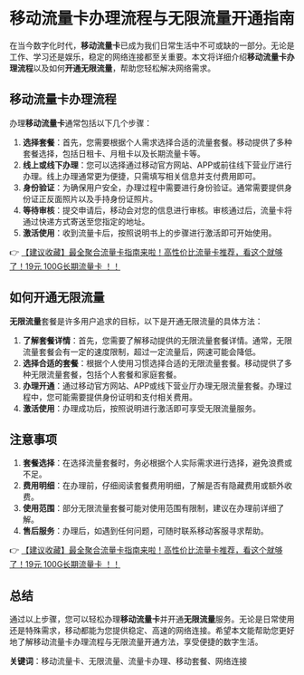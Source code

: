 # 移动流量卡办理流程与无限流量开通指南

在当今数字化时代，**移动流量卡**已成为我们日常生活中不可或缺的一部分。无论是工作、学习还是娱乐，稳定的网络连接都至关重要。本文将详细介绍**移动流量卡办理流程**以及如何**开通无限流量**，帮助您轻松解决网络需求。

## 移动流量卡办理流程

办理**移动流量卡**通常包括以下几个步骤：

1. **选择套餐**：首先，您需要根据个人需求选择合适的流量套餐。移动提供了多种套餐选择，包括日租卡、月租卡以及长期流量卡等。
2. **线上或线下办理**：您可以选择通过移动官方网站、APP或前往线下营业厅进行办理。线上办理通常更为便捷，只需填写相关信息并支付费用即可。
3. **身份验证**：为确保用户安全，办理过程中需要进行身份验证。通常需要提供身份证正反面照片以及手持身份证照片。
4. **等待审核**：提交申请后，移动会对您的信息进行审核。审核通过后，流量卡将通过快递方式寄送至您指定的地址。
5. **激活使用**：收到流量卡后，按照说明书上的步骤进行激活即可开始使用。

👉 [【建议收藏】最全聚合流量卡指南来啦！高性价比流量卡推荐，看这个就够了！19元 100G长期流量卡 ！！](https://bit.ly/Liuliangka)

## 如何开通无限流量

**无限流量**套餐是许多用户追求的目标，以下是开通无限流量的具体方法：

1. **了解套餐详情**：首先，您需要了解移动提供的无限流量套餐详情。通常，无限流量套餐会有一定的速度限制，超过一定流量后，网速可能会降低。
2. **选择合适的套餐**：根据个人使用习惯选择合适的无限流量套餐。移动提供了多种无限流量套餐，包括个人套餐和家庭套餐。
3. **办理开通**：通过移动官方网站、APP或线下营业厅办理无限流量套餐。办理过程中，您可能需要提供身份证明和支付相关费用。
4. **激活使用**：办理成功后，按照说明进行激活即可享受无限流量服务。

## 注意事项

1. **套餐选择**：在选择流量套餐时，务必根据个人实际需求进行选择，避免浪费或不足。
2. **费用明细**：在办理前，仔细阅读套餐费用明细，了解是否有隐藏费用或额外收费。
3. **使用范围**：部分无限流量套餐可能对使用范围有限制，建议在办理前详细了解。
4. **售后服务**：办理后，如遇到任何问题，可随时联系移动客服寻求帮助。

👉 [【建议收藏】最全聚合流量卡指南来啦！高性价比流量卡推荐，看这个就够了！19元 100G长期流量卡 ！！](https://bit.ly/Liuliangka)

## 总结

通过以上步骤，您可以轻松办理**移动流量卡**并开通**无限流量**服务。无论是日常使用还是特殊需求，移动都能为您提供稳定、高速的网络连接。希望本文能帮助您更好地了解移动流量卡办理流程与无限流量开通方法，享受便捷的数字生活。

**关键词**：移动流量卡、无限流量、流量卡办理、移动套餐、网络连接